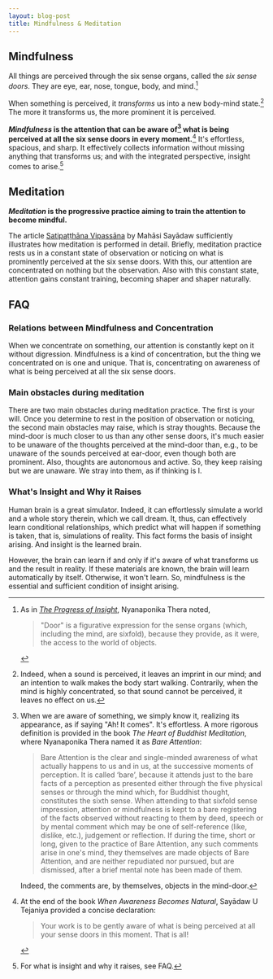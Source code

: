 ```yaml
---
layout: blog-post
title: Mindfulness & Meditation
---
```


## Mindfulness

All things are perceived through the six sense organs, called the _six sense doors_. They are eye, ear, nose, tongue, body, and mind.[^door]

When something is perceived, it _transforms_ us into a new body-mind state.[^be-perceived-and-transformed] The more it transforms us, the more prominent it is perceived.

**_Mindfulness_ is the attention that can be aware of[^be-aware-of] what is being perceived at all the six sense doors in every moment.**[^Tejaniya] It's effortless, spacious, and sharp. It effectively collects information without missing anything that transforms us; and with the integrated perspective, insight comes to arise.[^insight]

## Meditation

**_Meditation_ is the progressive practice aiming to train the attention to become mindful.**

The article [Satipaṭṭhāna Vipassāna](https://www.accesstoinsight.org/lib/authors/mahasi/wheel370.html) by Mahāsi Sayādaw sufficiently illustrates how meditation is performed in detail. Briefly, meditation practice rests us in a constant state of observation or noticing on what is prominently perceived at the six sense doors. With this, our attention are concentrated on nothing but the observation. Also with this constant state, attention gains constant training, becoming shaper and shaper naturally.

## FAQ

### Relations between Mindfulness and Concentration

When we concentrate on something, our attention is constantly kept on it without digression. Mindfulness is a kind of concentration, but the thing we concentrated on is one and unique. That is, concentrating on awareness of what is being perceived at all the six sense doors.

### Main obstacles during meditation

There are two main obstacles during meditation practice. The first is your will. Once you determine to rest in the position of observation or noticing, the second main obstacles may raise, which is stray thoughts. Because the mind-door is much closer to us than any other sense doors, it's much easier to be unaware of the thoughts perceived at the mind-door than, e.g., to be unaware of the sounds perceived at ear-door, even though both are prominent. Also, thoughts are autonomous and active. So, they keep raising but we are unaware. We stray into them, as if thinking is I.

### What's Insight and Why it Raises

Human brain is a great simulator. Indeed, it can effortlessly simulate a world and a whole story therein, which we call dream. It, thus, can effectively learn conditional relationships, which predict what will happen if something is taken, that is, simulations of reality. This fact forms the basis of insight arising. And insight is the learned brain.

However, the brain can learn if and only if it's aware of what transforms us and the result in reality. If these materials are known, the brain will learn automatically by itself. Otherwise, it won't learn. So, mindfulness is the essential and sufficient condition of insight arising.

[^door]: As in [_The Progress of Insight_](https://www.accesstoinsight.org/lib/authors/mahasi/progress.html#fn-6), Nyanaponika Thera noted,

    > "Door" is a figurative expression for the sense organs (which, including the mind, are sixfold), because they provide, as it were, the access to the world of objects.

[^be-perceived-and-transformed]: Indeed, when a sound is perceived, it leaves an imprint in our mind; and an intention to walk makes the body start walking. Contrarily, when the mind is highly concentrated, so that sound cannot be perceived, it leaves no effect on us.

[^be-aware-of]: When we are aware of something, we simply know it, realizing its appearance, as if saying "Ah! It comes". It's effortless. A more rigorous definition is provided in the book _The Heart of Buddhist Meditation_, where Nyanaponika Thera named it as _Bare Attention_:

    > Bare Attention is the clear and single-minded awareness of what actually happens to us and in us, at the successive moments of perception. It is called ‘bare’, because it attends just to the bare facts of a perception as presented either through the five physical senses or through the mind which, for Buddhist thought, constitutes the sixth sense. When attending to that sixfold sense impression, attention or mindfulness is kept to a bare registering of the facts observed without reacting to them by deed, speech or by mental comment which may be one of self-reference (like, dislike, etc.), judgement or reflection. If during the time, short or long, given to the practice of Bare Attention, any such comments arise in one's mind, they themselves are made objects of Bare Attention, and are neither repudiated nor pursued, but are dismissed, after a brief mental note has been made of them.

    Indeed, the comments are, by themselves, objects in the mind-door.

[^Tejaniya]: At the end of the book _When Awareness Becomes Natural_, Sayādaw U Tejaniya provided a concise declaration:

    > Your work is to be gently aware of what is being perceived at all your sense doors in this moment. That is all!

[^insight]: For what is insight and why it raises, see FAQ.
